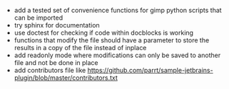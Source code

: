 * add a tested set of convenience functions for gimp python scripts that can be imported
* try sphinx for documentation
* use doctest for checking if code within docblocks is working
* functions that modify the file should have a parameter to store the results in a copy of the file instead of inplace
* add readonly mode where modifications can only be saved to another file and not be done in place
* add contributors file like https://github.com/parrt/sample-jetbrains-plugin/blob/master/contributors.txt
